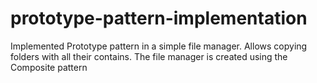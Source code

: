 # prototype-pattern-implementation
Implemented Prototype pattern in a simple file manager. Allows copying folders with all their contains. The file manager is created using the Composite pattern
